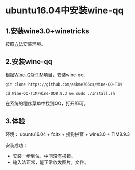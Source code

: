 # ubuntu16.04中安装wine-qq

## 1.安装wine3.0+winetricks

按照[方法](https://github.com/frkhit/frkhit.github.io/blob/master/project/pages/2018/01/31/install_wine3.0_and_winetricks.md)安装环境。


## 2.安装wine-qq

根据[Wine-QQ-TIM](https://github.com/askme765cs/Wine-QQ-TIM)项目，安装wine-qq.

```
git clone https://github.com/askme765cs/Wine-QQ-TIM

cd Wine-QQ-TIM/Wine-QQ8.9.3 && sudo ./Install.sh

```

在系统的程序菜单中找到QQ，打开即可。

## 3.体验
环境： ubuntu16.04 + fcitx + 搜狗拼音 + wine3.0 + TIM8.9.3

安装成功：

- 安装一步到位，中间没有报错。
- 输入法正常，能正常收发图片，文件。
